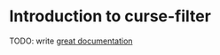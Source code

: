 # Introduction to curse-filter

TODO: write [great documentation](http://jacobian.org/writing/what-to-write/)
